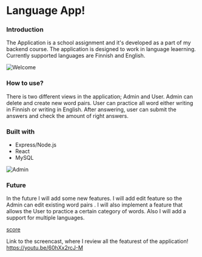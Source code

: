 # Language App!

### Introduction

The Application is a school assignment and it's developed as a part of my backend course. The application is designed to work in language leaerning. Currently supported languages are Finnish and English. 

![Welcome](https://user-images.githubusercontent.com/77788924/149588371-42928261-9fdc-4cc3-8af6-fe5363e43775.png)

### How to use?

There is two different views in the application; Admin and User. Admin can delete and create new word pairs. User can practice all word either writing in Finnish or writing in English. After answering, user can submit the answers and check the amount of right answers. 

### Built with

- Express/Node.js
- React
- MySQL 

![Admin](https://user-images.githubusercontent.com/77788924/149588264-b5fa7b21-c23b-42da-be71-44eac9a575a3.png)

### Future
In the future I will add some new features. I will add edit feature so the Admin can edit existing word pairs . I will also implement a feature that allows the User to practice a certain category of words. Also I will add a support for multiple languages.

[score](https://user-images.githubusercontent.com/77788924/149588475-8dcf0a74-a492-4499-b840-433897322f24.png)

Link to the screencast, where I review all the featurest of the application!
https://youtu.be/60hXx2rcJ-M
